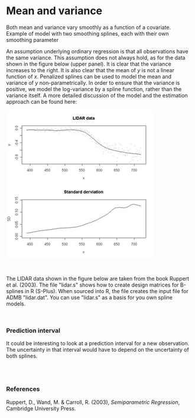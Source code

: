 #  Mean and variance

Both mean and variance vary smoothly as a function of a covariate. Example of model with two smoothing splines, each with their own smoothing parameter

An assumption underlying ordinary regression is that all observations have the same variance. This assumption does not always hold, as for the data shown in the figure below (upper panel). It is clear that the variance increases to the right. It is also clear that the mean of _y_ is not a linear function of _x_. Penalized splines can be used to model the mean and variance of _y_ non-parametrically. In order to ensure that the variance is positive, we model the log-variance by a spline function, rather than the variance itself. A more detailed discussion of the model and the estimation approach can be found here: 

![Lidar plot][1] 

 

The LIDAR data shown in the figure below are taken from the book Ruppert et al. (2003). The file "lidar.s" shows how to create design matrices for B-splines in R (S-Plus). When sourced into R, the file creates the input file for ADMB "lidar.dat". You can use "lidar.s" as a basis for you own spline models.

 

### Prediction interval

It could be interesting to look at a prediction interval for a new observation. The uncertainty in that interval would have to depend on the uncertainty of both splines.  
 

 

### **References**

Ruppert, D., Wand, M. & Carroll, R. (2003), _Semiparametric Regression_, Cambridge University Press.

[1]: ./copy_of_lidar.jpg/image_preview.jpg "Lidar plot"
